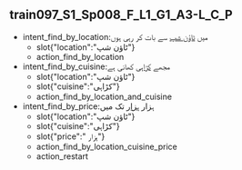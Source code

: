 ## train097_S1_Sp008_F_L1_G1_A3-L_C_P
* intent_find_by_location:میں [ٹاؤن شپ](location) سے بات کر رہی ہوں
	- slot{"location":"ٹاؤن شپ"}
	- action_find_by_location
* intent_find_by_cuisine:مجھے [کڑاہی](cuisine) کھانی ہے
	- slot{"location":"ٹاؤن شپ"}
	- slot{"cuisine":"کڑاہی"}
	- action_find_by_location_and_cuisine
* intent_find_by_price:ہزار [ہزار](price) تک میں
	- slot{"location":"ٹاؤن شپ"}
	- slot{"cuisine":"کڑاہی"}
	- slot{"price":" ہزار"}
	- action_find_by_location_cuisine_price
	- action_restart
